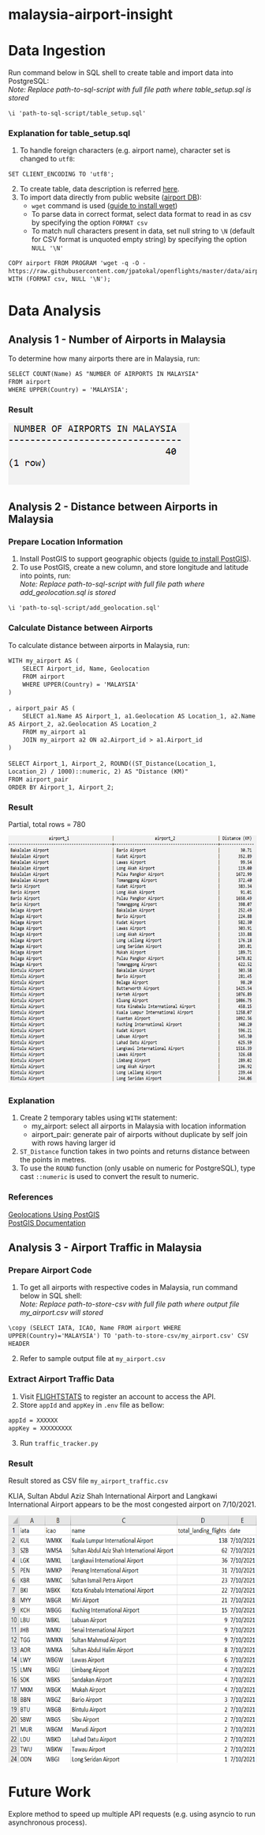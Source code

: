 # malaysia-airport-insight

# Data Ingestion
Run command below in SQL shell to create table and import data into PostgreSQL: <br>
_Note: Replace path-to-sql-script with full file path where table_setup.sql is stored_
```
\i 'path-to-sql-script/table_setup.sql'
```

### Explanation for table_setup.sql
1. To handle foreign characters (e.g. airport name), character set is changed to ```utf8```:
```
SET CLIENT_ENCODING TO 'utf8';
```
2. To create table, data description is referred [here](https://openflights.org/data.html).
3. To import data directly from public website ([airport DB](https://raw.githubusercontent.com/jpatokal/openflights/master/data/airports.dat)): 
	* ```wget``` command is used ([guide to install wget](https://www.jcchouinard.com/wget/))
	* To parse data in correct format, select data format to read in as csv by specifying the option ```FORMAT csv```
	* To match null characters present in data, set null string to ```\N``` (default for CSV format is unquoted empty string) by specifying the option ```NULL '\N'```
```
COPY airport FROM PROGRAM 'wget -q -O - https://raw.githubusercontent.com/jpatokal/openflights/master/data/airports.dat' WITH (FORMAT csv, NULL '\N');
```

# Data Analysis
## Analysis 1 - Number of Airports in Malaysia
To determine how many airports there are in Malaysia, run:
```
SELECT COUNT(Name) AS "NUMBER OF AIRPORTS IN MALAYSIA"
FROM airport
WHERE UPPER(Country) = 'MALAYSIA';
```
### Result
![Analysis 1 Result](/result_screenshot/Output%20(airports%20num%20in%20MY).png)

## Analysis 2 - Distance between Airports in Malaysia
### Prepare Location Information
1. Install PostGIS to support geographic objects ([guide to install PostGIS](https://postgis.net/workshops/postgis-intro/installation.html)).
2. To use PostGIS, create a new column, and store longitude and latitude into points, run: <br>
_Note: Replace path-to-sql-script with full file path where add_geolocation.sql is stored_
```
\i 'path-to-sql-script/add_geolocation.sql'
```

### Calculate Distance between Airports
To calculate distance between airports in Malaysia, run:
```
WITH my_airport AS (
	SELECT Airport_id, Name, Geolocation
	FROM airport 
	WHERE UPPER(Country) = 'MALAYSIA'
)

, airport_pair AS (
	SELECT a1.Name AS Airport_1, a1.Geolocation AS Location_1, a2.Name AS Airport_2, a2.Geolocation AS Location_2
	FROM my_airport a1
	JOIN my_airport a2 ON a2.Airport_id > a1.Airport_id
)

SELECT Airport_1, Airport_2, ROUND((ST_Distance(Location_1, Location_2) / 1000)::numeric, 2) AS "Distance (KM)"
FROM airport_pair
ORDER BY Airport_1, Airport_2;
```

### Result 
Partial, total rows = 780
<p>
  <img src="result_screenshot/Output%20(airports%20distance)%20-partial.png" height="500">
</p>

### Explanation
1. Create 2 temporary tables using ```WITH``` statement:
	* my_airport: select all airports in Malaysia with location information
	* airport_pair: generate pair of airports without duplicate by self join with rows having larger id
2. ```ST_Distance``` function takes in two points and returns distance between the points in metres.
3. To use the ```ROUND``` function (only usable on numeric for PostgreSQL), type cast ```::numeric``` is used to convert the result to numeric. 

### References
[Geolocations Using PostGIS](https://www.youtube.com/watch?v=mFc-gGJLRE0) <br>
[PostGIS Documentation](http://postgis.net/workshops/postgis-intro/geography.html)

## Analysis 3 - Airport Traffic in Malaysia
### Prepare Airport Code
1. To get all airports with respective codes in Malaysia, run command below in SQL shell: <br>
_Note: Replace path-to-store-csv with full file path where output file my_airport.csv will stored_
```
\copy (SELECT IATA, ICAO, Name FROM airport WHERE UPPER(Country)='MALAYSIA') TO 'path-to-store-csv/my_airport.csv' CSV HEADER
```
2. Refer to sample output file at ```my_airport.csv```

### Extract Airport Traffic Data
1. Visit [FLIGHTSTATS](https://developer.flightstats.com) to register an account to access the API.
2. Store ```appId``` and ```appKey``` in ```.env``` file as bellow:
```
appId = XXXXXX
appKey = XXXXXXXXX
```
3. Run ```traffic_tracker.py```

### Result
Result stored as CSV file ```my_airport_traffic.csv``` 

KLIA, Sultan Abdul Aziz Shah International Airport and Langkawi International Airport appears to be the most congested airport on 7/10/2021.
<p>
  <img src="/result_screenshot/Output%20(airport%20traffics).png" height="500">
</p>

# Future Work
Explore method to speed up multiple API requests (e.g. using asyncio to run asynchronous process).
